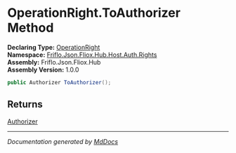 ﻿<!--  
  <auto-generated>   
    The contents of this file were generated by a tool.  
    Changes to this file may be list if the file is regenerated  
  </auto-generated>   
-->

# OperationRight.ToAuthorizer Method

**Declaring Type:** [OperationRight](../index.md)  
**Namespace:** [Friflo.Json.Fliox.Hub.Host.Auth.Rights](../../index.md)  
**Assembly:** Friflo.Json.Fliox.Hub  
**Assembly Version:** 1.0.0

```csharp
public Authorizer ToAuthorizer();
```

## Returns

[Authorizer](../../../Authorizer/index.md)

___

*Documentation generated by [MdDocs](https://github.com/ap0llo/mddocs)*
